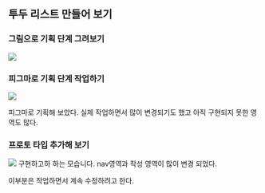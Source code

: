 ## 투두 리스트 만들어 보기

### 그림으로 기획 단계 그려보기
![](https://velog.velcdn.com/images/crg1050/post/54483aff-1552-4b67-bdd7-161ea5ab844c/image.PNG)



### 피그마로 기획 단계 작업하기
![](https://velog.velcdn.com/images/crg1050/post/23aa3f95-56ae-4ef9-b468-87884115708c/image.png)

피그마로 기획해 보았다.
실제 작업하면서 많이 변경되기도 했고 아직 구현되지 못한 영역도 많다.

### 프로토 타입 추가해 보기
![](https://velog.velcdn.com/images/crg1050/post/6a02aee9-fd0f-4a56-81ca-dbe41fdf1b29/image.gif)
구현하고하 하는 모습니다.
nav영역과 작성 영역이 많이 변경 되었다.

이부분은 작업하면서 계속 수정하려고 한다.
